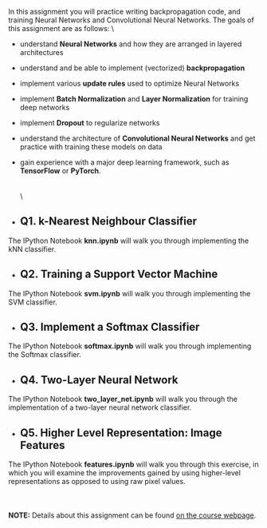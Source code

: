 In this assignment you will practice writing backpropagation code, and training Neural Networks and Convolutional Neural Networks. The goals of this assignment are as follows:
\
- understand **Neural Networks** and how they are arranged in layered architectures

- understand and be able to implement (vectorized) **backpropagation**

- implement various **update rules** used to optimize Neural Networks

- implement **Batch Normalization** and **Layer Normalization** for training deep networks

- implement **Dropout** to regularize networks

- understand the architecture of **Convolutional Neural Networks** and get practice with training these models on data

- gain experience with a major deep learning framework, such as **TensorFlow** or **PyTorch**.
\
\
\
\
* ## Q1. k-Nearest Neighbour Classifier

The IPython Notebook **knn.ipynb** will walk you through implementing the kNN classifier.


* ## Q2. Training a Support Vector Machine

The IPython Notebook **svm.ipynb** will walk you through implementing the SVM classifier.


* ## Q3. Implement a Softmax Classifier

The IPython Notebook **softmax.ipynb** will walk you through implementing the Softmax classifier.


* ## Q4. Two-Layer Neural Network

The IPython Notebook **two_layer_net.ipynb** will walk you through the implementation of a two-layer neural network 
classifier.


* ## Q5. Higher Level Representation: Image Features

The IPython Notebook **features.ipynb** will walk you through this exercise, in which you will examine the improvements gained by using higher-level representations as opposed to using raw pixel values.
\
\
\
\
**NOTE:** Details about this assignment can be found [on the course webpage](https://cs231n.github.io/assignments2019/assignment1/).

